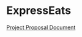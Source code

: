 # ExpressEats

[Project Proposal Document](https://github.com/ExpressNesters/ExpressEats/blob/main/ProjectProposal_ExpressEats.pdf)

